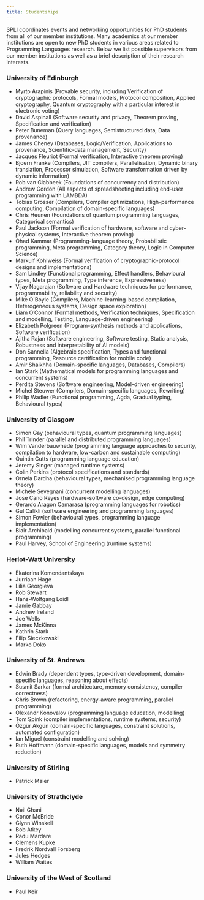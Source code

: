 ```yaml
---
title: Studentships
---
```


SPLI coordinates events and networking opportunities for PhD students from all of our member institutions. Many academics at our member institutions are open to new PhD students in various areas related to Programming Languages research. Below we list possible supervisors from our member institutions as well as a brief description of their research interests. 

### University of Edinburgh
- Myrto Arapinis (Provable security, including Verification of cryptographic protocols, Formal models, Protocol composition, Applied cryptography, Quantum cryptography with a particular interest in electronic voting)
- David Aspinall (Software security and privacy, Theorem proving, Specification and verification)
- Peter Buneman (Query languages, Semistructured data, Data provenance)
- James Cheney (Databases, Logic/Verification, Applications to provenance, Scientific-data management, Security)
- Jacques Fleuriot (Formal verification, Interactive theorem proving)
- Bjoern Franke (Compilers, JIT compilers, Parallelisation, Dynamic binary translation, Processor simulation, Software transformation driven by dynamic information)
- Rob van Glabbeek (Foundations of concurrency and distribution)
- Andrew Gordon (All aspects of spreadsheeting including end-user programming with LAMBDA)
- Tobias Grosser (Compilers, Compiler optimizations, High-performance computing, Compilation of domain-specific languages)
- Chris Heunen (Foundations of quantum programming languages, Categorical semantics)
- Paul Jackson (Formal verification of hardware, software and cyber-physical systems, Interactive theorem proving)
- Ohad Kammar (Programming-language theory, Probabilistic programming, Meta programming, Category theory, Logic in Computer Science)
- Markulf Kohlweiss (Formal verification of cryptographic-protocol designs and implementations)
- Sam Lindley (Functional programming, Effect handlers, Behavioural types, Meta programming, Type inference, Expressiveness)
- Vijay Nagarajan (Software and Hardware techniques for performance, programmability, reliability and security)
- Mike O'Boyle (Compilers, Machine-learning-based compilation, Heterogeneous systems, Design space exploration)
- Liam O’Connor (Formal methods, Verification techniques, Specification and modelling, Testing, Language-driven engineering)
- Elizabeth Polgreen (Program-synthesis methods and applications, Software verification)
- Ajitha Rajan (Software engineering, Software testing, Static analysis, Robustness and interpretability of AI models)
- Don Sannella (Algebraic specification, Types and functional programming, Resource certification for mobile code)
- Amir Shaikhha (Domain-specific languages, Databases, Compilers)
- Ian Stark (Mathematical models for programming languages and concurrent systems)
- Perdita Stevens (Software engineering, Model-driven engineering)
- Michel Steuwer (Compilers, Domain-specific languages, Rewriting)
- Philip Wadler (Functional programming, Agda, Gradual typing, Behavioural types)

### University of Glasgow

- Simon Gay (behavioural types, quantum programming languages)
- Phil Trinder (parallel and distributed programming languages)
- Wim Vanderbauwhede (programming language approaches to security, compilation to hardware, low-carbon and sustainable computing)
- Quintin Cutts (programming language education)
- Jeremy Singer (managed runtime systems)
- Colin Perkins (protocol specifications and standards)
- Ornela Dardha (behavioural types, mechanised programming language theory)
- Michele Sevegnani (concurrent modelling languages) 
- Jose Cano Reyes (hardware-software co-design, edge computing)
- Gerardo Aragon Camarasa (programming languages for robotics)
- Gul Calikli (software engineering and programming languages)
- Simon Fowler (behavioural types, programming language implementation)
- Blair Archibald (modelling concurrent systems, parallel functional programming)
- Paul Harvey, School of Engineering (runtime systems)

### Heriot-Watt University
- Ekaterina Komendantskaya
- Jurriaan Hage 
- Lilia Georgieva
- Rob Stewart
- Hans-Wolfgang Loidl
- Jamie Gabbay
- Andrew Ireland
- Joe Wells
- James McKinna
- Kathrin Stark
- Filip Sieczkowski
- Marko Doko

### University of St. Andrews
- Edwin Brady (dependent types, type-driven development, domain-specific languages, reasoning about effects)
- Susmit Sarkar (formal architecture, memory consistency, compiler correctness)
- Chris Brown (refactoring, energy-aware programming, parallel programming)
- Olexandr Konovalov (programming language education, modelling) 
- Tom Spink (compiler implementations, runtime systems, security)
- Özgür Akgün (domain-specific languages, constraint solutions, automated configuration)
- Ian Miguel (constraint modelling and solving)
- Ruth Hoffmann (domain-specific languages, models and symmetry reduction)

### University of Stirling
- Patrick Maier

### University of Strathclyde
- Neil Ghani
- Conor McBride
- Glynn Winskell
- Bob Atkey
- Radu Mardare
- Clemens Kupke
- Fredrik Nordvall Forsberg
- Jules Hedges
- William Waites

### University of the West of Scotland
- Paul Keir

